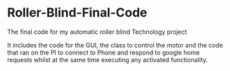 # Roller-Blind-Final-Code
The final code for my automatic roller blind Technology project

It includes the code for the GUI, the class to control the motor
and the code that ran on the PI to connect to Phone and respond to google home requests whilst at the same time executing any activated functionality.
